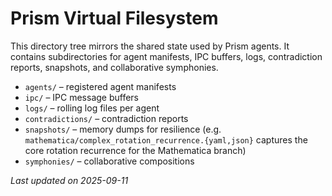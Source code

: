 # Prism Virtual Filesystem

This directory tree mirrors the shared state used by Prism agents. It
contains subdirectories for agent manifests, IPC buffers, logs,
contradiction reports, snapshots, and collaborative symphonies.

- `agents/` – registered agent manifests
- `ipc/` – IPC message buffers
- `logs/` – rolling log files per agent
- `contradictions/` – contradiction reports
- `snapshots/` – memory dumps for resilience (e.g. `mathematica/complex_rotation_recurrence.{yaml,json}` captures the core rotation recurrence for the Mathematica branch)
- `symphonies/` – collaborative compositions

_Last updated on 2025-09-11_
